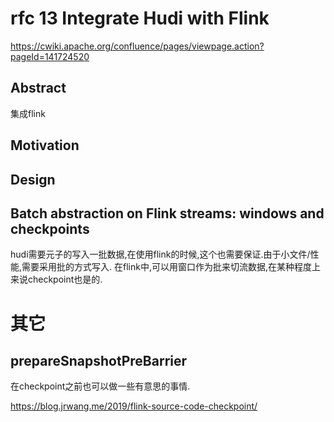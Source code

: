# rfc 13 Integrate Hudi with Flink
https://cwiki.apache.org/confluence/pages/viewpage.action?pageId=141724520
## Abstract
集成flink
## Motivation
## Design
## Batch abstraction on Flink streams: windows and checkpoints
hudi需要元子的写入一批数据,在使用flink的时候,这个也需要保证.由于小文件/性能,需要采用批的方式写入.
在flink中,可以用窗口作为批来切流数据,在某种程度上来说checkpoint也是的.



# 其它
## prepareSnapshotPreBarrier
在checkpoint之前也可以做一些有意思的事情.

https://blog.jrwang.me/2019/flink-source-code-checkpoint/
